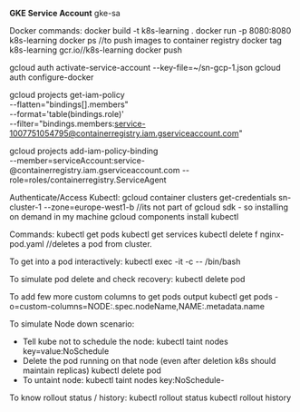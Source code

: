 

<b>GKE Service Account</b>
gke-sa

Docker commands:
docker build -t k8s-learning .
docker run -p 8080:8080 k8s-learning
docker ps
//to push images to container registry
docker tag k8s-learning gcr.io/<project name>/k8s-learning
docker push

gcloud auth activate-service-account <gke sa>  --key-file=~/sn-gcp-1.json
gcloud auth configure-docker

gcloud projects get-iam-policy <project name>  \
--flatten="bindings[].members" \
--format='table(bindings.role)' \
--filter="bindings.members:service-1007751054795@containerregistry.iam.gserviceaccount.com"

gcloud projects add-iam-policy-binding <project name> \
--member=serviceAccount:service-<projectname>@containerregistry.iam.gserviceaccount.com --role=roles/containerregistry.ServiceAgent

Authenticate/Access Kubectl:
gcloud container clusters get-credentials sn-cluster-1 --zone=europe-west1-b
//its not part of gcloud sdk - so installing on demand in my machine
gcloud components install kubectl

Commands:
kubectl get pods
kubectl get services
kubectl delete f nginx-pod.yaml //deletes a pod from cluster.

To get into a pod interactively:
kubectl exec -it <multi-pod> -c <ftp-container> -- /bin/bash

To simulate pod delete and check recovery:
kubectl delete pod <pod>

To add few more custom columns to get pods output
kubectl get pods -o=custom-columns=NODE:.spec.nodeName,NAME:.metadata.name 

To simulate Node down scenario:
- Tell kube not to schedule the node:
kubectl taint nodes <NODE> key=value:NoSchedule
- Delete the pod running on that node (even after deletion k8s should maintain replicas)
kubectl delete pod <POD>
- To untaint node:
kubectl taint nodes <NODE> key:NoSchedule-
  
To know rollout status / history:
kubectl rollout status
kubectl rollout history
    
